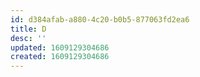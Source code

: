 ```yaml
---
id: d384afab-a880-4c20-b0b5-877063fd2ea6
title: D
desc: ''
updated: 1609129304686
created: 1609129304686
---
```


